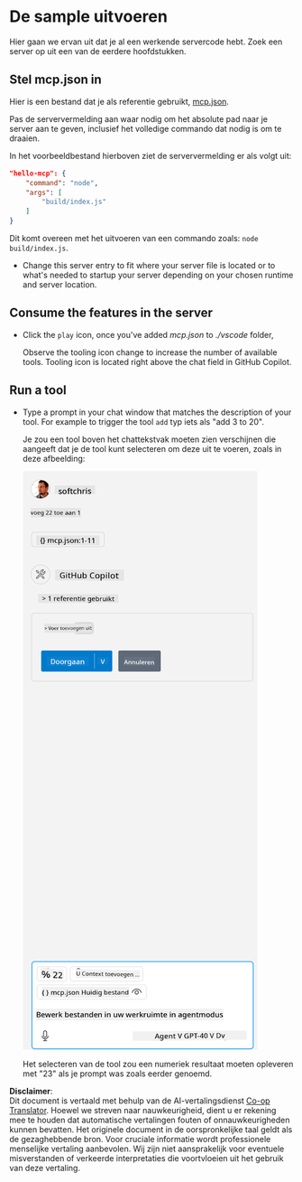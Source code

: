 <!--
CO_OP_TRANSLATOR_METADATA:
{
  "original_hash": "a91ca54debdfb015649e4786545694b3",
  "translation_date": "2025-06-17T15:57:02+00:00",
  "source_file": "03-GettingStarted/04-vscode/solution/README.md",
  "language_code": "nl"
}
-->
# De sample uitvoeren

Hier gaan we ervan uit dat je al een werkende servercode hebt. Zoek een server op uit een van de eerdere hoofdstukken.

## Stel mcp.json in

Hier is een bestand dat je als referentie gebruikt, [mcp.json](../../../../../03-GettingStarted/04-vscode/solution/mcp.json).

Pas de serververmelding aan waar nodig om het absolute pad naar je server aan te geven, inclusief het volledige commando dat nodig is om te draaien.

In het voorbeeldbestand hierboven ziet de serververmelding er als volgt uit:

```json
"hello-mcp": {
    "command": "node",
    "args": [
        "build/index.js"
    ]
}
```

Dit komt overeen met het uitvoeren van een commando zoals: `node build/index.js`.

- Change this server entry to fit where your server file is located or to what's needed to startup your server depending on your chosen runtime and server location.

## Consume the features in the server

- Click the `play` icon, once you've added *mcp.json* to *./vscode* folder,

    Observe the tooling icon change to increase the number of available tools. Tooling icon is located right above the chat field in GitHub Copilot.

## Run a tool

- Type a prompt in your chat window that matches the description of your tool. For example to trigger the tool `add` typ iets als "add 3 to 20".

    Je zou een tool boven het chattekstvak moeten zien verschijnen die aangeeft dat je de tool kunt selecteren om deze uit te voeren, zoals in deze afbeelding:

    ![VS Code geeft aan dat het een tool wil uitvoeren](../../../../../translated_images/vscode-agent.d5a0e0b897331060518fe3f13907677ef52b879db98c64d68a38338608f3751e.nl.png)

    Het selecteren van de tool zou een numeriek resultaat moeten opleveren met "23" als je prompt was zoals eerder genoemd.

**Disclaimer**:  
Dit document is vertaald met behulp van de AI-vertalingsdienst [Co-op Translator](https://github.com/Azure/co-op-translator). Hoewel we streven naar nauwkeurigheid, dient u er rekening mee te houden dat automatische vertalingen fouten of onnauwkeurigheden kunnen bevatten. Het originele document in de oorspronkelijke taal geldt als de gezaghebbende bron. Voor cruciale informatie wordt professionele menselijke vertaling aanbevolen. Wij zijn niet aansprakelijk voor eventuele misverstanden of verkeerde interpretaties die voortvloeien uit het gebruik van deze vertaling.